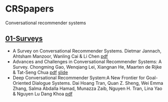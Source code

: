 # CRSpapers
Conversational recommender systems 

## [01-Surveys](https://github.com/Chengkai-Huang/CRSpapers/edit/main/README.md)

- A Survey on Conversational Recommender Systems. Dietmar Jannach, Ahtsham Manzoor, Wanling Cai & Li Chen [pdf](https://arxiv.org/pdf/2004.00646v1.pdf)
- Advances and Challenges in Conversational Recommender Systems: A Survey. Chongming Gao, Wenqiang Lei, Xiangnan He, Maarten de Rijke & Tat-Seng Chua [pdf](http://staff.ustc.edu.cn/~hexn/papers/CRS-survey-2021.pdf) [slide](http://staff.ustc.edu.cn/~hexn/slides/sigir20-tutorial-CRS-slides.pdf)
- Deep Conversational Recommender System:A New Frontier for Goal-Oriented Dialogue Systems. Dai Hoang Tran, Quan Z. Sheng, Wei Emma Zhang, Salma Abdalla Hamad, Munazza Zaib, Nguyen H. Tran, Lina Yao & Nguyen Lu Dang Khoa [pdf](https://arxiv.org/pdf/2004.13245.pdf) 






